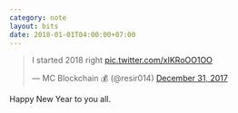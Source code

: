 ```yaml
---
category: note
layout: bits
date: 2018-01-01T04:00:00+07:00
---
```


<blockquote class="twitter-tweet" data-lang="en"><p lang="en" dir="ltr">I started 2018 right <a href="https://t.co/xIKRoOO1OO">pic.twitter.com/xIKRoOO1OO</a></p>&mdash; MC Blockchain 💰 (@resir014) <a href="https://twitter.com/resir014/status/947513800281878528?ref_src=twsrc%5Etfw">December 31, 2017</a></blockquote>

Happy New Year to you all.
